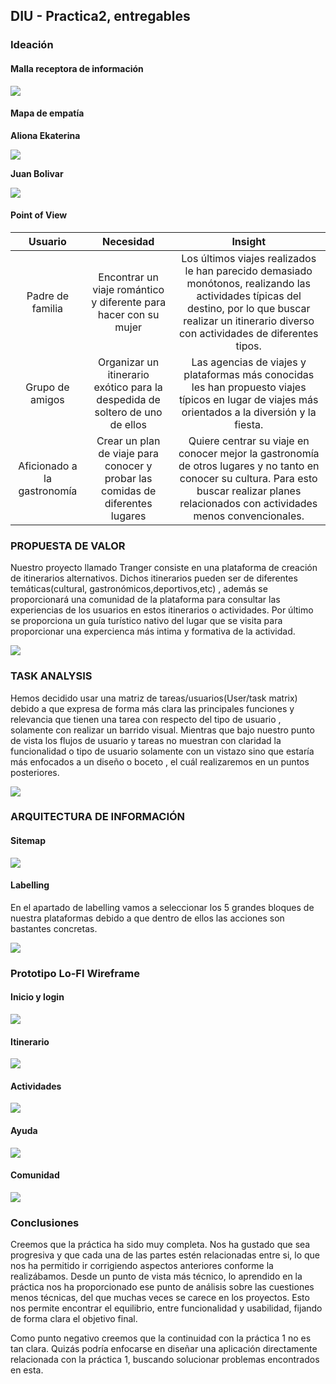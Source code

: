 ## DIU - Practica2, entregables

### Ideación 

#### Malla receptora de información 

![](./recursos/malla-receptora.png)

#### Mapa de empatía

**Aliona Ekaterina**

![](./recursos/mapa-empatia-mujer.png)

**Juan Bolivar**

![](./recursos/mapa-empatia-hombre.png)

#### Point of View 

|           Usuario           |                                    Necesidad                                   |                                                                                                  Insight                                                                                                 |
|:---------------------------:|:------------------------------------------------------------------------------:|:--------------------------------------------------------------------------------------------------------------------------------------------------------------------------------------------------------:|
|       Padre de familia      |        Encontrar un viaje romántico y diferente para hacer con su mujer        | Los últimos viajes realizados le han parecido demasiado monótonos, realizando las actividades típicas del destino, por lo que buscar realizar un itinerario diverso con actividades de diferentes tipos. |
|       Grupo de amigos       |  Organizar un itinerario exótico para la despedida de soltero de uno de ellos  |                             Las agencias de viajes y plataformas más conocidas les han propuesto viajes típicos en lugar de viajes más orientados a la diversión y la fiesta.                            |
| Aficionado a la gastronomía | Crear un plan de viaje para conocer y probar las comidas de diferentes lugares |      Quiere centrar su viaje en conocer mejor la gastronomía de otros lugares y no tanto en conocer su cultura. Para esto buscar realizar planes relacionados con actividades menos convencionales.      |

### PROPUESTA DE VALOR

Nuestro proyecto llamado Tranger consiste en una plataforma de creación de itinerarios alternativos. Dichos itinerarios pueden ser de diferentes temáticas(cultural, gastronómicos,deportivos,etc) , además se proporcionará una comunidad de la plataforma para consultar las experiencias de los usuarios en estos itinerarios o actividades. Por último se proporciona un guía turístico nativo del lugar que se visita para proporcionar una expercienca más intima y formativa de la actividad.

![](./recursos/propuesta-de-valor.png)

### TASK ANALYSIS

Hemos decidido usar una matriz de tareas/usuarios(User/task matrix) debido a que expresa de forma más clara las principales funciones y relevancia que tienen una tarea con respecto del tipo de usuario , solamente con realizar un barrido visual. Mientras que bajo nuestro punto de vista los flujos de usuario y tareas no muestran con claridad la funcionalidad o tipo de usuario solamente con un vistazo sino que estaría más enfocados a un diseño o boceto , el cuál realizaremos en un puntos posteriores.

![](./recursos/task-matrix.png)

### ARQUITECTURA DE INFORMACIÓN

#### Sitemap

![](./recursos/sitemap.png)

#### Labelling 

En el apartado de labelling vamos a seleccionar los 5 grandes bloques de nuestra plataformas debido a que dentro de ellos las acciones son bastantes concretas.

![](./recursos/labeling.png)

### Prototipo Lo-FI Wireframe 

#### Inicio y login

![](./recursos/bocetos/bocetos1.png)

#### Itinerario

![](./recursos/bocetos/bocetos2.png)

#### Actividades

![](./recursos/bocetos/bocetos3.png)

#### Ayuda

![](./recursos/bocetos/bocetos4.png)

#### Comunidad

![](./recursos/bocetos/bocetos5.png)

### Conclusiones  

Creemos que la práctica ha sido muy completa. Nos ha gustado que sea progresiva y que cada una de las partes estén relacionadas entre si, lo que nos ha permitido ir corrigiendo aspectos anteriores conforme la realizábamos. Desde un punto de vista más técnico, lo aprendido en la práctica nos ha proporcionado ese punto de análisis sobre las cuestiones menos técnicas, del que muchas veces se carece en los proyectos. Esto nos permite encontrar el equilibrio, entre funcionalidad y usabilidad, fijando de forma clara el objetivo final.

Como punto negativo creemos que la continuidad con la práctica 1 no es tan clara. Quizás podría enfocarse en diseñar una aplicación directamente relacionada con la práctica 1, buscando solucionar problemas encontrados en esta.
